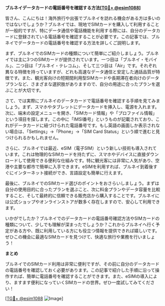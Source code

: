 **ブルネイデータカードの電話番号を確認する方法[[TG💪+ @esim1088](https://t.me/s/esim1088)]**

皆さん、こんにちは！海外旅行や出張でブルネイを訪れる機会がある方は多いのではないでしょうか？ブルネイでは、現地でSIMカードを購入して利用することが一般的ですが、特にデータ通信や電話機能を利用する際には、自分のデータカードに登録されている電話番号を確認することが必要です。この記事では、ブルネイでデータカードの電話番号を確認する方法を詳しくご説明します。

まず、ブルネイでのSIMカードの種類について簡単にご紹介しましょう。ブルネイでは主に3つのSIMカードが提供されています。一つ目は「ブルネイ・モバイル」、二つ目は「ブルネイ・テレコム」、そして三つ目は「Air」です。それぞれ異なる特徴を持っていますが、どれも高速なデータ通信と安定した通話品質が特徴です。また、観光客向けの短期間利用型SIMカードや長期滞在者向けのデータプランなど、さまざまな選択肢がありますので、自分の用途に合ったプランを選ぶことが大切です。

さて、では実際にブルネイのデータカードで電話番号を確認する手順を見てみましょう。まず、スマホやタブレットにデータカードを挿入し、電源を入れます。次に、端末の設定メニューを開き、「SIMカード情報」や「プロファイル情報」という項目を探します。この中に「IMSI番号」というものが記載されており、これがデータカードに紐づけられた電話番号です。もし英語の画面しか表示されない場合は、「Settings」→「Phone」→「SIM Card Status」という順で進むと見つけられるかもしれません。

さらに、ブルネイでは最近、eSIM（電子SIM）という新しい技術も導入されています。これは物理的なSIMカードを持たずに、スマホやデバイスに直接ダウンロードして使用できる便利な仕組みです。特に観光客には非常に人気があり、空港や主要な都市で簡単に入手できます。eSIMを利用すれば、ブルネイ到着後すぐにインターネット接続ができ、言語設定も簡単に行えます。

最後に、ブルネイでのSIMカード選びのポイントをおさらいしましょう。まずは自分の使用目的に合ったプランを選ぶこと、次に料金プランやデータ容量を比較すること、そして最終的に信頼できる販売店から購入することです。ブルネイには公式ショップやオンラインストアが数多く存在しますので、安心して利用できます。

いかがでしたか？ブルネイでのデータカードの電話番号確認方法やSIMカードの種類について、少しでも理解が深まったでしょうか？これからブルネイへ行く予定がある方や、既に利用している方にも役立つ情報を提供できれば嬉しいです。ぜひこの機会に最適なSIMカードを見つけて、快適な旅行や業務を行いましょう！

**まとめ**

ブルネイでのSIMカード利用は非常に便利ですが、その前に自分のデータカードの電話番号を確認しておく必要があります。この記事で紹介した手順に沿って操作すれば、簡単に電話番号を確認することができます。また、eSIMの導入により、ますます便利になっていくSIMカードの世界。ぜひ一度試してみてください！

[[TG💪+ @esim1088](https://t.me/s/esim1088) ![Image](https://i.postimg.cc/Y0z9fWf4/image.png)]